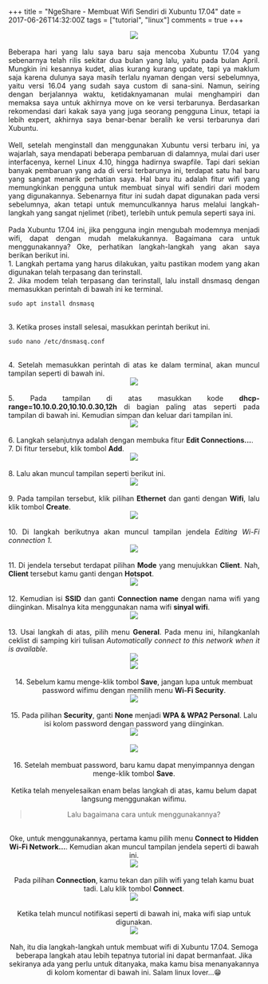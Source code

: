 +++
title = "NgeShare - Membuat Wifi Sendiri di Xubuntu 17.04"
date = 2017-06-26T14:32:00Z
tags = ["tutorial", "linux"]
comments = true
+++

<center><img border="0" data-original-height="600" data-original-width="1200" src="https://2.bp.blogspot.com/-v1jvfyRE0aQ/XEunJHxNGeI/AAAAAAAAS_g/D1zbIdqQeeY2wnYlskGl5j-0fn3EQ5-fQCLcBGAs/s1600/wifi.png" /></center><br />
<div style="text-align: justify;">Beberapa hari yang lalu saya baru saja mencoba Xubuntu 17.04 yang sebenarnya telah rilis sekitar dua bulan yang lalu, yaitu pada bulan April. Mungkin ini kesannya kudet, alias kurang kurang update, tapi ya maklum saja karena dulunya saya masih terlalu nyaman dengan versi sebelumnya, yaitu versi 16.04 yang sudah saya custom di sana-sini. Namun, seiring dengan berjalannya waktu, ketidaknyamanan mulai menghampiri dan memaksa saya untuk akhirnya move on ke versi terbarunya. Berdasarkan rekomendasi dari kakak saya yang juga seorang pengguna Linux, tetapi ia lebih expert, akhirnya saya benar-benar beralih ke versi terbarunya dari Xubuntu.<br /><br />
Well, setelah menginstall dan menggunakan Xubuntu versi terbaru ini, ya wajarlah, saya mendapati beberapa pembaruan di dalamnya, mulai dari user interfacenya, kernel Linux 4.10, hingga hadirnya swapfile. Tapi dari sekian banyak pembaruan yang ada di versi terbarunya ini, terdapat satu hal baru yang sangat menarik perhatian saya. Hal baru itu adalah fitur wifi yang memungkinkan pengguna untuk membuat sinyal wifi sendiri dari modem yang digunakannya. Sebenarnya fitur ini sudah dapat digunakan pada versi sebelumnya, akan tetapi untuk memunculkannya harus melalui langkah-langkah yang sangat njelimet (ribet), terlebih untuk pemula seperti saya ini.<br /><br />
Pada Xubuntu 17.04 ini, jika pengguna ingin mengubah modemnya menjadi wifi, dapat dengan mudah melakukannya. Bagaimana cara untuk menggunakannya? Oke, perhatikan langkah-langkah yang akan saya berikan berikut ini.<br />
1. Langkah pertama yang harus dilakukan, yaitu pastikan modem yang akan digunakan telah terpasang dan terinstall.<br />
2. Jika modem telah terpasang dan terinstall, lalu install dnsmasq dengan memasukkan perintah di bawah ini ke terminal.<br />
<pre><code>sudo apt install dnsmasq</code></pre><br />
3. Ketika proses install selesai, masukkan perintah berikut ini.<br />
<pre><code>sudo nano /etc/dnsmasq.conf</code></pre><br />
4. Setelah memasukkan perintah di atas ke dalam terminal, akan muncul tampilan seperti di bawah ini.<br />
<center><img border="0" data-original-height="407" data-original-width="581" src="https://2.bp.blogspot.com/-ftbWNYwWhsc/WVCz2_yCvNI/AAAAAAAAQ_c/EfUgIhrc3QUNGt6TijDa7vv31G4vq9NmwCLcBGAs/s1600/035.png" /></center><br />
5. Pada tampilan di atas masukkan kode <b>dhcp-range=10.10.0.20,10.10.0.30,12h</b> di bagian paling atas seperti pada tampilan di bawah ini. Kemudian simpan dan keluar dari tampilan ini.<br />
<center><img border="0" data-original-height="407" data-original-width="581" src="https://1.bp.blogspot.com/-F-Hx1uyST1E/WVC0HKlc75I/AAAAAAAAQ_g/PTKtfEIfgC8rh4YbnWbCoNA7elPpMnJ7ACLcBGAs/s1600/03.png" /></center><br />6. Langkah selanjutnya adalah dengan membuka fitur <b>Edit Connections...</b>.<br />
7. Di fitur tersebut, klik tombol <b>Add</b>.<br />
<center><img border="0" data-original-height="325" data-original-width="402" src="https://3.bp.blogspot.com/-XSZWr-jOqko/WVC0dXjulmI/AAAAAAAAQ_k/Era1xJMyem4nOgTIYtMKUy7ULQjxKy24gCLcBGAs/s1600/1.png" /></center><br />8. Lalu akan muncul tampilan seperti berikut ini.<br />
<center><img border="0" data-original-height="282" data-original-width="496" src="https://1.bp.blogspot.com/-do2ELqd3il0/WVC0lQDji8I/AAAAAAAAQ_o/SxX-m8E2NTMw_dz9Cxn3dBfsde-VZvekACLcBGAs/s1600/2.png" /></center><br />9. Pada tampilan tersebut, klik pilihan <b>Ethernet</b> dan ganti dengan <b>Wifi</b>, lalu klik tombol <b>Create</b>.<br />
<center><img border="0" data-original-height="282" data-original-width="496" src="https://4.bp.blogspot.com/-SlO33qKXb70/WVC0v13yfnI/AAAAAAAAQ_s/U70PZ8iKuwg1s8DgeoHKV4uhlSyPRV4mgCLcBGAs/s1600/4.png" /></center><br />10. Di langkah berikutnya akan muncul tampilan jendela <i>Editing Wi-Fi connection 1</i>.<br />
<center><img border="0" data-original-height="509" data-original-width="449" src="https://1.bp.blogspot.com/-RU7a_ILWNt8/WVC1EKH0dkI/AAAAAAAAQ_0/6ETI2quPNVQuhHo7ENPllHjADF8VGLYLACLcBGAs/s1600/5.png" /></center><br />11. Di jendela tersebut terdapat pilihan <b>Mode</b> yang menujukkan <b>Client</b>. Nah, <b>Client</b> tersebut kamu ganti dengan <b>Hotspot</b>.<br />
<center><img border="0" data-original-height="509" data-original-width="449" src="https://2.bp.blogspot.com/-B7__nvgMJgE/WVC08xiu6rI/AAAAAAAAQ_w/3re-ELjZLyM_rT0X1ES0qX1dKjyFNFm-wCLcBGAs/s1600/6.png" /></center><br />12. Kemudian isi <b>SSID</b> dan ganti <b>Connection name</b> dengan nama wifi yang diinginkan. Misalnya kita menggunakan nama wifi <b>sinyal wifi</b>.<br />
<center><img border="0" data-original-height="509" data-original-width="449" src="https://1.bp.blogspot.com/-px3ggzcEPls/WVC1P8hvTxI/AAAAAAAAQ_4/GPAb4qeXVL4orHCY6xl4jaDPSBNyJhQOgCLcBGAs/s1600/8.png" /></center><br />
13. Usai langkah di atas, pilih menu <b>General</b>. Pada menu ini, hilangkanlah ceklist di samping kiri tulisan <i>Automatically connect to this network when it is available</i>.<br />
<center><img border="0" data-original-height="509" data-original-width="449" src="https://3.bp.blogspot.com/-sSb_exQFemk/WVC1anb0LOI/AAAAAAAAQ_8/oLcu4sKsk_kLUls9oa6cwmLAK74MuFjagCLcBGAs/s1600/9.png" /><br />
<center><img border="0" data-original-height="509" data-original-width="449" src="https://2.bp.blogspot.com/-QPZy7KCj5Co/WVC1iEEPb_I/AAAAAAAARAA/aLmbDgMs8jEwpQogaqbPyEm0oK2rZ21LwCLcBGAs/s1600/10.png" /></center><br />
14. Sebelum kamu menge-klik tombol <b>Save</b>, jangan lupa untuk membuat password wifimu dengan memilih menu <b>Wi-Fi Security</b>.<br />
<center><img border="0" data-original-height="509" data-original-width="449" src="https://4.bp.blogspot.com/-lea3FxA470Q/WVC1tStg68I/AAAAAAAARAE/fnfX_dlyFW0Xd4HDvALQoCkyyyRYoKzXACLcBGAs/s1600/16.png" /></center><br />15. Pada pilihan <b>Security</b>, ganti <b>None</b> menjadi <b>WPA &amp; WPA2 Personal</b>. Lalu isi kolom password dengan password yang diinginkan.<br />
<center><img border="0" data-original-height="509" data-original-width="449" src="https://2.bp.blogspot.com/-2X6_0SQ2Uo0/WVC2BRu7GSI/AAAAAAAARAI/wA5UlXUQmzIxaCqihh_bS4v_IPpWTPIGgCLcBGAs/s1600/17.png" /></center><br />
<center><img border="0" data-original-height="509" data-original-width="449" src="https://4.bp.blogspot.com/-cqnLGouyqPc/WVC2UiWicmI/AAAAAAAARAM/SBA02UOpQSgqVJRutlmrCf0d67KrneXAACLcBGAs/s1600/18.png" /></center><br />
16. Setelah membuat password, baru kamu dapat menyimpannya dengan menge-klik tombol <b>Save</b>.<br />
<br />
Ketika telah menyelesaikan enam belas langkah di atas, kamu belum dapat langsung menggunakan wifimu.<br /><blockquote class="tr_bq">Lalu bagaimana cara untuk menggunakannya? </blockquote><br />
Oke, untuk menggunakannya, pertama kamu pilih menu <b>Connect to Hidden Wi-Fi Network...</b>. Kemudian akan muncul tampilan jendela seperti di bawah ini.<br />
<center><img border="0" data-original-height="444" data-original-width="556" src="https://4.bp.blogspot.com/-mlz_ofxYV_c/WVC2h2ywRBI/AAAAAAAARAQ/XNZuLoZRBbs4J33WWEJYOILzJgf_vfpsACLcBGAs/s1600/04.png" /></center><br />Pada pilihan <b>Connection</b>, kamu tekan dan pilih wifi yang telah kamu buat tadi. Lalu klik tombol <b>Connect</b>.<br />
<center><img border="0" data-original-height="280" data-original-width="490" src="https://1.bp.blogspot.com/-bZVP9SwiT_Y/WVC2qdEjc7I/AAAAAAAARAU/9g81f7qkQVIN0CaJLIBON81_ZKOjnKf_QCLcBGAs/s1600/14.png" /></center><br />Ketika telah muncul notifikasi seperti di bawah ini, maka wifi siap untuk digunakan.<br />
<center><img border="0" data-original-height="177" data-original-width="410" src="https://4.bp.blogspot.com/-AjjgyuJYZwA/WVC2yQRyeEI/AAAAAAAARAY/wJqRPj57SDICDcxhiLhrWZAN-xMLzFahgCLcBGAs/s1600/15.png" /></center><br />Nah, itu dia langkah-langkah untuk membuat wifi di Xubuntu 17.04. Semoga beberapa langkah atau lebih tepatnya tutorial ini dapat bermanfaat. Jika sekiranya ada yang perlu untuk ditanyaka, maka kamu bisa menanyakannya di kolom komentar di bawah ini. Salam linux lover…😁</div>
